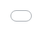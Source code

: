 ```yaml
---
background: /msu-bg.jpg 

title: CSCI 532 Final Presentation
author: Bryan Portillo and Ramisha Baki

---
```


Optimization Methods

---
layout: cover
background: /msu-bg.jpg
---

Optimizers 

	#brief definition
	
	-gradient based
	
	-stochastic algs
	
	-population based
	
	- because there is such an multitude of approaches we will only explore a few
	
---
layout: cover
background: /msu-bg.jpg
---

	#our chosen implementations

	-psosa	
	-hdffsa

---
background: transparent
---
<iframe src="/orig_data_3.html" width="100%" height="100%" style="border: none; position: absolute; top:0; left: 0; right: 0; bottom: 0; display: block; "></iframe>
   
---
layout: cover
background: /msu-bg.jpg 
---

	Gradient descent
		-demo on simple surface  sphere

---
layout: cover
background: /msu-bg.jpg
---

	Simmulated Annealing 
		-explanation
---
layout: cover
background: /msu-bg.jpg
---

	Simmulated Annealing 
		-demo on simple surface(likely sphere)
		
---
layout: cover
background: /msu-bg.jpg
---
	Particle Swarm and FF 
		-explanation
---
layout: cover
background: /msu-bg.jpg
---

	Particle Swarm and FF Visualizations 
		-demo on ackley
---
layout: cover
background: /msu-bg.jpg
---
	Summary  
		-strengths and weaknesses of each
		-can jimmy rig concepts from the other 
---
layout: cover
background: /msu-bg.jpg
---

	PSO and Sa 
		-explanation

---
layout: cover
background: /msu-bg.jpg
---

	PSO and SA 
		-demo on ackley
		-present metrics
---
layout: cover
background: /msu-bg.jpg
---

	Hdffsa 
		-explanation
---
layout: cover
background: /msu-bg.jpg
---

	Hdffsa 
		-demo on ackley
		-present metrics
---
layout: cover
background: /msu-bg.jpg
---

	TSP Overview
		-base problem
		-variants
---
layout: cover
background: /msu-bg.jpg
---

	Our chosen TSP flavor
		- problem statement
		- constraints
---
layout: cover
background: /msu-bg.jpg
---
	Results
		-demo path
		-metrics presentation		
---
layout: cover
background: /msu-bg.jpg
---
	
	Conclusion



